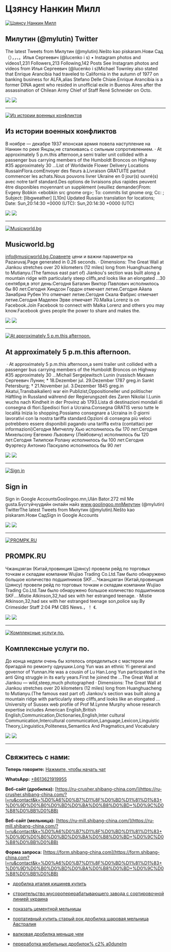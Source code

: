 # Цзянсу Нанкин Милл

<a href="https://swt.shibang-china.com/?l=ru&img&k=%D0%A6%D0%B7%D1%8F%D0%BD%D1%81%D1%83+%D0%9D%D0%B0%D0%BD%D0%BA%D0%B8%D0%BD+%D0%9C%D0%B8%D0%BB%D0%BB" target="_blank">![Цзянсу Нанкин Милл](http://static.shibang-china.com/all-800x300/1470.jpg)</a>

## Милутин (@mylutin) Twitter
The latest Tweets from Милутин (@mylutin).Nešto kao piskaram.Нови Сад（），，、。Илья Сергеевич (@lucenko i s) • Instagram photos and videos1,231 Followers,213 Following,142 Posts See Instagram photos and videos from Илья Сергеевич (@lucenko i s)Michael Townley also stated that Enrique Arancibia had traveled to California in the autumn of 1977 on banking business for ALFA,alias Stefano Delle Chiaie.Enrique Arancibia is a former DINA agent who resided in unofficial exile in Buenos Aires after the assassination of Chilean Army Chief of Staff Ren&#233; Schneider on Octo.


<a href="https://whatsapp.shibangsoft.com/WhatsApp.php" target="_blank" title="WhatsApp">![](http://static.shibang-china.com/icon/whatsapp.png)</a> <a href="https://swt.shibang-china.com/?l=ru&icon&k=%D0%A6%D0%B7%D1%8F%D0%BD%D1%81%D1%83+%D0%9D%D0%B0%D0%BD%D0%BA%D0%B8%D0%BD+%D0%9C%D0%B8%D0%BB%D0%BB" target="_blank">![](http://static.shibang-china.com/icon/chat-ru.png)</a>

---

<a href="https://swt.shibang-china.com/?l=ru&img&k=%D0%A6%D0%B7%D1%8F%D0%BD%D1%81%D1%83+%D0%9D%D0%B0%D0%BD%D0%BA%D0%B8%D0%BD+%D0%9C%D0%B8%D0%BB%D0%BB" target="_blank">![Из истории военных конфликтов](http://static.shibang-china.com/all-800x300/1337.jpg)</a>

## Из истории военных конфликтов
В ноябре — декабре 1937 японская армия повела наступление на Нанкин по реке Янцзы,не сталкиваясь с сильным сопротивлением.&nbsp;&#0183;&#32;At approximately 5 p.m.this afternoon,a semi trailer unit collided with a passenger bus carrying members of the Humboldt Broncos on Highway #35 approximately 30 …List of Worldwide Flower Delivery Locations RussainFlora.comEnvoyer des fleurs &#224;.Livraison GRATUITE partout commencer les achats.Nous pouvons livrer Ukraine en 0 jour(s) ouvr&#233;(s) avec notre tarif standard.Des options de livraisons plus rapides peuvent &#234;tre disponibles moyennant un suppl&#233;ment (veuillez demander)From: Evgeny Bobkin &lt;ebobkin src gnome org&gt;; To: commits list gnome org; Cc: ; Subject: [libgweather] [L10n] Updated Russian translation for locations; Date: Sun,20:14:30 +0000 (UTC): Sun,20:14:30 +0000 (UTC)


<a href="https://whatsapp.shibangsoft.com/WhatsApp.php" target="_blank" title="WhatsApp">![](http://static.shibang-china.com/icon/whatsapp.png)</a> <a href="https://swt.shibang-china.com/?l=ru&icon&k=%D0%A6%D0%B7%D1%8F%D0%BD%D1%81%D1%83+%D0%9D%D0%B0%D0%BD%D0%BA%D0%B8%D0%BD+%D0%9C%D0%B8%D0%BB%D0%BB" target="_blank">![](http://static.shibang-china.com/icon/chat-ru.png)</a>

---

<a href="https://swt.shibang-china.com/?l=ru&img&k=%D0%A6%D0%B7%D1%8F%D0%BD%D1%81%D1%83+%D0%9D%D0%B0%D0%BD%D0%BA%D0%B8%D0%BD+%D0%9C%D0%B8%D0%BB%D0%BB" target="_blank">![Musicworld.bg](http://static.shibang-china.com/all-800x300/1493.jpg)</a>

## Musicworld.bg
info@musicworld.bg.Сравнете цени и важни параметри на Pazaruvaj.Page generated in 0.26 seconds.&nbsp;&#0183;&#32;Dimensions: The Great Wall at Jiankou stretches over 20 kilometers (12 miles) long from Huanghuacheng to Mutianyu.(The famous east part of) Jiankou's section was built along a mountain ridge with particularly steep cliffs,and looks like an elongated …30 сентября,в этот день:Сегодня Баталин Виктор Павлович исполнилось бы 80 лет.Сегодня Хиндсон Гордон отмечает летие.Сегодня Айала Занабриа Рубен Уго отмечает летие.Сегодня Скала Фабрис отмечает летие.Сегодня Маделен Эрве отмечает 70.Malka Lorenz is on Facebook.Join Facebook to connect with Malka Lorenz and others you may know.Facebook gives people the power to share and makes the.


<a href="https://whatsapp.shibangsoft.com/WhatsApp.php" target="_blank" title="WhatsApp">![](http://static.shibang-china.com/icon/whatsapp.png)</a> <a href="https://swt.shibang-china.com/?l=ru&icon&k=%D0%A6%D0%B7%D1%8F%D0%BD%D1%81%D1%83+%D0%9D%D0%B0%D0%BD%D0%BA%D0%B8%D0%BD+%D0%9C%D0%B8%D0%BB%D0%BB" target="_blank">![](http://static.shibang-china.com/icon/chat-ru.png)</a>

---

<a href="https://swt.shibang-china.com/?l=ru&img&k=%D0%A6%D0%B7%D1%8F%D0%BD%D1%81%D1%83+%D0%9D%D0%B0%D0%BD%D0%BA%D0%B8%D0%BD+%D0%9C%D0%B8%D0%BB%D0%BB" target="_blank">![At approximately 5 p.m.this afternoon.](http://static.shibang-china.com/all-800x300/156.jpg)</a>

## At approximately 5 p.m.this afternoon.
&nbsp;&#0183;&#32;At approximately 5 p.m.this afternoon,a semi trailer unit collided with a passenger bus carrying members of the Humboldt Broncos on Highway #35 approximately 30 …Michail Sergejewitsch Lunin (russisch Михаил Сергеевич Лунин; * 18.Dezember jul. 29.Dezember 1787 greg.in Sankt Petersburg; † 21.November jul. 3.Dezember 1845 greg.in Akatui,Transbaikalien) war ein Publizist,Oppositioneller und politischer H&#228;ftling in Russland w&#228;hrend der Regierungszeit des Zaren Nikolai I.Lunin wuchs nach Kindheit in der Provinz ab 1793.Lista di destinazioni mondali di consegna di flori.Spedisci fiori a Ucraina.Consegna GRATIS verso tutte le localit&#224; Inizia lo shopping.Possiamo consegnare a Ucraina in 0 giorni lavorativi con la nostra tariffa standard.Opzioni di consegna pi&#249; veloci potrebbero essere disponibili pagando una tariffa extra (contattaci per informazioni)Сегодня Митчеллу Хью исполнилось бы 170 лет.Сегодня Михельсону Евгению Львовичу (Лейбовичу) исполнилось бы 120 лет.Сегодня Тилипски Ролану исполнилось бы 100 лет.Сегодня Фуэртесу Антонио Паскуалю исполнилось бы 90 лет


<a href="https://whatsapp.shibangsoft.com/WhatsApp.php" target="_blank" title="WhatsApp">![](http://static.shibang-china.com/icon/whatsapp.png)</a> <a href="https://swt.shibang-china.com/?l=ru&icon&k=%D0%A6%D0%B7%D1%8F%D0%BD%D1%81%D1%83+%D0%9D%D0%B0%D0%BD%D0%BA%D0%B8%D0%BD+%D0%9C%D0%B8%D0%BB%D0%BB" target="_blank">![](http://static.shibang-china.com/icon/chat-ru.png)</a>

---

<a href="https://swt.shibang-china.com/?l=ru&img&k=%D0%A6%D0%B7%D1%8F%D0%BD%D1%81%D1%83+%D0%9D%D0%B0%D0%BD%D0%BA%D0%B8%D0%BD+%D0%9C%D0%B8%D0%BB%D0%BB" target="_blank">![Sign in](http://static.shibang-china.com/all-800x300/450.jpg)</a>

## Sign in
Sign in Google AccountsGoolingoo.mn,Ul&#225;n Bator.272 mil Me gusta.Бүсгүйчүүдийн онлайн найз www.goolingoo.mnМилутин (@mylutin) TwitterThe latest Tweets from Милутин (@mylutin).Nešto kao piskaram.Нови СадSign in Google Accounts


<a href="https://whatsapp.shibangsoft.com/WhatsApp.php" target="_blank" title="WhatsApp">![](http://static.shibang-china.com/icon/whatsapp.png)</a> <a href="https://swt.shibang-china.com/?l=ru&icon&k=%D0%A6%D0%B7%D1%8F%D0%BD%D1%81%D1%83+%D0%9D%D0%B0%D0%BD%D0%BA%D0%B8%D0%BD+%D0%9C%D0%B8%D0%BB%D0%BB" target="_blank">![](http://static.shibang-china.com/icon/chat-ru.png)</a>

---

<a href="https://swt.shibang-china.com/?l=ru&img&k=%D0%A6%D0%B7%D1%8F%D0%BD%D1%81%D1%83+%D0%9D%D0%B0%D0%BD%D0%BA%D0%B8%D0%BD+%D0%9C%D0%B8%D0%BB%D0%BB" target="_blank">![PROMPK.RU](http://static.shibang-china.com/all-800x300/1407.jpg)</a>

## PROMPK.RU
Чжанцзяган (Китай,провинция Цзянсу) провели рейд по торговых точкам и складам компании Wujiao Trading Co.Ltd.Там было обнаружено большое количество подшипников SKF.…Чжанцзяган (Китай,провинция Цзянсу) провели рейд по торговых точкам и складам компании Wujiao Trading Co.Ltd.Там было обнаружено большое количество подшипников SKF.…Mistie Atkinson,32,had sex with her estranged teenage.&nbsp;&#0183;&#32;Mistie Atkinson,32,had sex with her estranged teenage son,police say.By Crimesider Staff 2:04 PM CBS News.，！ 《.


<a href="https://whatsapp.shibangsoft.com/WhatsApp.php" target="_blank" title="WhatsApp">![](http://static.shibang-china.com/icon/whatsapp.png)</a> <a href="https://swt.shibang-china.com/?l=ru&icon&k=%D0%A6%D0%B7%D1%8F%D0%BD%D1%81%D1%83+%D0%9D%D0%B0%D0%BD%D0%BA%D0%B8%D0%BD+%D0%9C%D0%B8%D0%BB%D0%BB" target="_blank">![](http://static.shibang-china.com/icon/chat-ru.png)</a>

---

<a href="https://swt.shibang-china.com/?l=ru&img&k=%D0%A6%D0%B7%D1%8F%D0%BD%D1%81%D1%83+%D0%9D%D0%B0%D0%BD%D0%BA%D0%B8%D0%BD+%D0%9C%D0%B8%D0%BB%D0%BB" target="_blank">![Комплексные услуги по.](http://static.shibang-china.com/all-800x300/69.jpg)</a>

## Комплексные услуги по.
До конца недели очень бы хотелось определиться с мастером или бригадой по ремонту однушки.Long Yun was an ethnic Yi general and governor of Yunnan.He was a cousin of Lu Han.Long Yun participated in the anti Qing struggle in its early years.First he joined the …The Great Wall at Jiankou — wild,steep,much photographed&nbsp;&#0183;&#32;Dimensions: The Great Wall at Jiankou stretches over 20 kilometers (12 miles) long from Huanghuacheng to Mutianyu.(The famous east part of) Jiankou's section was built along a mountain ridge with particularly steep cliffs,and looks like an elongated …University of Sussex web profile of Prof M.Lynne Murphy whose research expertise includes American English,British English,Communication,Dictionaries,English,Inter cultural Communication,Intercultural communication,Language,Lexicon,Linguistic Theory,Linguistics,Politeness,Semantics And Pragmatics,and Vocabulary


<a href="https://whatsapp.shibangsoft.com/WhatsApp.php" target="_blank" title="WhatsApp">![](http://static.shibang-china.com/icon/whatsapp.png)</a> <a href="https://swt.shibang-china.com/?l=ru&icon&k=%D0%A6%D0%B7%D1%8F%D0%BD%D1%81%D1%83+%D0%9D%D0%B0%D0%BD%D0%BA%D0%B8%D0%BD+%D0%9C%D0%B8%D0%BB%D0%BB" target="_blank">![](http://static.shibang-china.com/icon/chat-ru.png)</a>

---
## Свяжитесь с нами:

**Теперь говорите:** [Нажмите, чтобы начать чат](https://swt.shibang-china.com?l=ru&contact&k=%D0%A6%D0%B7%D1%8F%D0%BD%D1%81%D1%83+%D0%9D%D0%B0%D0%BD%D0%BA%D0%B8%D0%BD+%D0%9C%D0%B8%D0%BB%D0%BB)

**WhatsApp:**  [+8613621919955](https://whatsapp.shibangsoft.com/WhatsApp.php)

**Веб-сайт (дробилка):** [https://ru-crusher.shibang-china.com/](https://ru-crusher.shibang-china.com/?l=ru&contact&k=%D0%A6%D0%B7%D1%8F%D0%BD%D1%81%D1%83+%D0%9D%D0%B0%D0%BD%D0%BA%D0%B8%D0%BD+%D0%9C%D0%B8%D0%BB%D0%BB)

**Веб-сайт (мельница):** [https://ru-mill.shibang-china.com/](https://ru-mill.shibang-china.com/?l=ru&contact&k=%D0%A6%D0%B7%D1%8F%D0%BD%D1%81%D1%83+%D0%9D%D0%B0%D0%BD%D0%BA%D0%B8%D0%BD+%D0%9C%D0%B8%D0%BB%D0%BB)

**Форма запроса:** [https://form.shibang-china.com](https://form.shibang-china.com?l=ru&contact&k=%D0%A6%D0%B7%D1%8F%D0%BD%D1%81%D1%83+%D0%9D%D0%B0%D0%BD%D0%BA%D0%B8%D0%BD+%D0%9C%D0%B8%D0%BB%D0%BB)

* [дробилка италия кишинев купить](../110/%D0%B4%D1%80%D0%BE%D0%B1%D0%B8%D0%BB%D0%BA%D0%B0%20%D0%B8%D1%82%D0%B0%D0%BB%D0%B8%D1%8F%20%D0%BA%D0%B8%D1%88%D0%B8%D0%BD%D0%B5%D0%B2%20%D0%BA%D1%83%D0%BF%D0%B8%D1%82%D1%8C.md)

* [строительство мусороперерабатывающего завода с сортировочной линией украина](../107/%D1%81%D1%82%D1%80%D0%BE%D0%B8%D1%82%D0%B5%D0%BB%D1%8C%D1%81%D1%82%D0%B2%D0%BE%20%D0%BC%D1%83%D1%81%D0%BE%D1%80%D0%BE%D0%BF%D0%B5%D1%80%D0%B5%D1%80%D0%B0%D0%B1%D0%B0%D1%82%D1%8B%D0%B2%D0%B0%D1%8E%D1%89%D0%B5%D0%B3%D0%BE%20%D0%B7%D0%B0%D0%B2%D0%BE%D0%B4%D0%B0%20%D1%81%20%D1%81%D0%BE%D1%80%D1%82%D0%B8%D1%80%D0%BE%D0%B2%D0%BE%D1%87%D0%BD%D0%BE%D0%B9%20%D0%BB%D0%B8%D0%BD%D0%B8%D0%B5%D0%B9%20%D1%83%D0%BA%D1%80%D0%B0%D0%B8%D0%BD%D0%B0.md)

* [показать цементной мельницы](../111/%D0%BF%D0%BE%D0%BA%D0%B0%D0%B7%D0%B0%D1%82%D1%8C%20%D1%86%D0%B5%D0%BC%D0%B5%D0%BD%D1%82%D0%BD%D0%BE%D0%B9%20%D0%BC%D0%B5%D0%BB%D1%8C%D0%BD%D0%B8%D1%86%D1%8B.md)

* [портативный купить старый рок дробилка шаровая мельница Австралия](../112/%D0%BF%D0%BE%D1%80%D1%82%D0%B0%D1%82%D0%B8%D0%B2%D0%BD%D1%8B%D0%B9%20%D0%BA%D1%83%D0%BF%D0%B8%D1%82%D1%8C%20%D1%81%D1%82%D0%B0%D1%80%D1%8B%D0%B9%20%D1%80%D0%BE%D0%BA%20%D0%B4%D1%80%D0%BE%D0%B1%D0%B8%D0%BB%D0%BA%D0%B0%20%D1%88%D0%B0%D1%80%D0%BE%D0%B2%D0%B0%D1%8F%20%D0%BC%D0%B5%D0%BB%D1%8C%D0%BD%D0%B8%D1%86%D0%B0%20%D0%90%D0%B2%D1%81%D1%82%D1%80%D0%B0%D0%BB%D0%B8%D1%8F.md)

* [валковая дробилка меньше чем](../119/%D0%B2%D0%B0%D0%BB%D0%BA%D0%BE%D0%B2%D0%B0%D1%8F%20%D0%B4%D1%80%D0%BE%D0%B1%D0%B8%D0%BB%D0%BA%D0%B0%20%D0%BC%D0%B5%D0%BD%D1%8C%D1%88%D0%B5%20%D1%87%D0%B5%D0%BC.md)

* [переработка мобильных дробилок% c2% a0dunelm](../115/%D0%BF%D0%B5%D1%80%D0%B5%D1%80%D0%B0%D0%B1%D0%BE%D1%82%D0%BA%D0%B0%20%D0%BC%D0%BE%D0%B1%D0%B8%D0%BB%D1%8C%D0%BD%D1%8B%D1%85%20%D0%B4%D1%80%D0%BE%D0%B1%D0%B8%D0%BB%D0%BE%D0%BA%25%20c2%25%20a0dunelm.md)